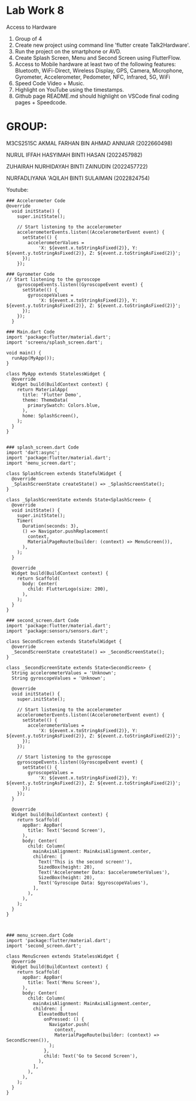# Lab Work 8
Access to Hardware
1. Group of 4
2. Create new project using command line 'flutter create Talk2Hardware'.
3. Run the project on the smartphone or AVD.
4. Create Splash Screen, Menu and Second Screen using FlutterFlow.
5. Access to Mobile hardware at least two of the following features: Bluetooth, WiFi-Direct, Wireless Display, GPS, Camera, Microphone, Gyrometer, Accelerometer, Pedometer, NFC, Infrared, 5G, WiFi
6. Speed Code Video + Music.
7. Highlight on YouTube using the timestamps.
8. Github page README.md should highlight on VSCode final coding pages + Speedcode.

# GROUP:
M3CS2515C
AKMAL FARHAN BIN AHMAD ANNUAR (2022660498)

NURUL IFFAH HASYIMAH BINTI HASAN (2022457982)

ZUHAIRAH NURHIDAYAH BINTI ZAINUDIN (2022457722)

NURFADLIYANA 'AQILAH BINTI SULAIMAN (2022824754)


Youtube:

```
### Accelerometer Code
@override
  void initState() {
    super.initState();

    // Start listening to the accelerometer
    accelerometerEvents.listen((AccelerometerEvent event) {
      setState(() {
        accelerometerValues =
            'X: ${event.x.toStringAsFixed(2)}, Y: ${event.y.toStringAsFixed(2)}, Z: ${event.z.toStringAsFixed(2)}';
      });
    });

```
```
### Gyrometer Code
// Start listening to the gyroscope
    gyroscopeEvents.listen((GyroscopeEvent event) {
      setState(() {
        gyroscopeValues =
            'X: ${event.x.toStringAsFixed(2)}, Y: ${event.y.toStringAsFixed(2)}, Z: ${event.z.toStringAsFixed(2)}';
      });
    });
  }

```

```
### Main.dart Code
import 'package:flutter/material.dart';
import 'screens/splash_screen.dart';

void main() {
  runApp(MyApp());
}

class MyApp extends StatelessWidget {
  @override
  Widget build(BuildContext context) {
    return MaterialApp(
      title: 'Flutter Demo',
      theme: ThemeData(
        primarySwatch: Colors.blue,
      ),
      home: SplashScreen(),
    );
  }
}


```
```
### splash_screen.dart Code
import 'dart:async';
import 'package:flutter/material.dart';
import 'menu_screen.dart';

class SplashScreen extends StatefulWidget {
  @override
  _SplashScreenState createState() => _SplashScreenState();
}

class _SplashScreenState extends State<SplashScreen> {
  @override
  void initState() {
    super.initState();
    Timer(
      Duration(seconds: 3),
      () => Navigator.pushReplacement(
        context,
        MaterialPageRoute(builder: (context) => MenuScreen()),
      ),
    );
  }

  @override
  Widget build(BuildContext context) {
    return Scaffold(
      body: Center(
        child: FlutterLogo(size: 200),
      ),
    );
  }
}

```

```
### second_screen.dart Code
import 'package:flutter/material.dart';
import 'package:sensors/sensors.dart';

class SecondScreen extends StatefulWidget {
  @override
  _SecondScreenState createState() => _SecondScreenState();
}

class _SecondScreenState extends State<SecondScreen> {
  String accelerometerValues = 'Unknown';
  String gyroscopeValues = 'Unknown';

  @override
  void initState() {
    super.initState();

    // Start listening to the accelerometer
    accelerometerEvents.listen((AccelerometerEvent event) {
      setState(() {
        accelerometerValues =
            'X: ${event.x.toStringAsFixed(2)}, Y: ${event.y.toStringAsFixed(2)}, Z: ${event.z.toStringAsFixed(2)}';
      });
    });

    // Start listening to the gyroscope
    gyroscopeEvents.listen((GyroscopeEvent event) {
      setState(() {
        gyroscopeValues =
            'X: ${event.x.toStringAsFixed(2)}, Y: ${event.y.toStringAsFixed(2)}, Z: ${event.z.toStringAsFixed(2)}';
      });
    });
  }

  @override
  Widget build(BuildContext context) {
    return Scaffold(
      appBar: AppBar(
        title: Text('Second Screen'),
      ),
      body: Center(
        child: Column(
          mainAxisAlignment: MainAxisAlignment.center,
          children: [
            Text('This is the second screen!'),
            SizedBox(height: 20),
            Text('Accelerometer Data: $accelerometerValues'),
            SizedBox(height: 20),
            Text('Gyroscope Data: $gyroscopeValues'),
          ],
        ),
      ),
    );
  }
}



```
```
### menu_screen.dart Code
import 'package:flutter/material.dart';
import 'second_screen.dart';

class MenuScreen extends StatelessWidget {
  @override
  Widget build(BuildContext context) {
    return Scaffold(
      appBar: AppBar(
        title: Text('Menu Screen'),
      ),
      body: Center(
        child: Column(
          mainAxisAlignment: MainAxisAlignment.center,
          children: [
            ElevatedButton(
              onPressed: () {
                Navigator.push(
                  context,
                  MaterialPageRoute(builder: (context) => SecondScreen()),
                );
              },
              child: Text('Go to Second Screen'),
            ),
          ],
        ),
      ),
    );
  }
}


```




